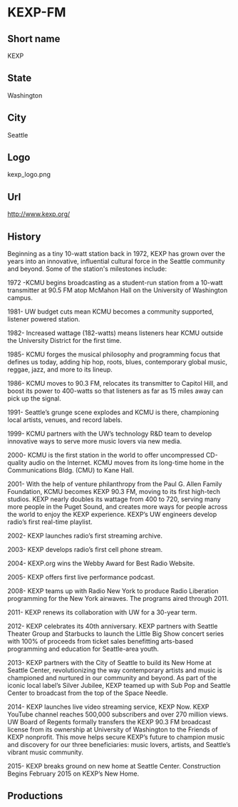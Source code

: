 # KEXP-FM

## Short name

KEXP

## State

Washington

## City

Seattle

## Logo

kexp_logo.png

## Url

http://www.kexp.org/

## History

Beginning as a tiny 10-watt station back in 1972, KEXP has grown
over the years into an innovative, influential cultural force in the Seattle community
and beyond. Some of the station's milestones include:

1972 -KCMU begins broadcasting
as a student-run station from a 10-watt transmitter at 90.5 FM atop McMahon Hall
on the University of Washington campus.

1981- UW budget cuts mean KCMU becomes
a community supported, listener powered station.

1982- Increased wattage (182-watts)
means listeners hear KCMU outside the University District for the first time.

1985-
KCMU forges the musical philosophy and programming focus that defines us today,
adding hip hop, roots, blues, contemporary global music, reggae, jazz, and more
to its lineup.

1986- KCMU moves to 90.3 FM, relocates its transmitter to Capitol
Hill, and boost its power to 400-watts so that listeners as far as 15 miles away
can pick up the signal.

1991- Seattle’s grunge scene explodes and KCMU is there,
championing local artists, venues, and record labels.

1999- KCMU partners with
the UW’s technology R&D team to develop innovative ways to serve more music lovers
via new media.

2000- KCMU is the first station in the world to offer uncompressed
CD-quality audio on the Internet. KCMU moves from its long-time home in the Communications
Bldg. (CMU) to Kane Hall.

2001- With the help of venture philanthropy from the
Paul G. Allen Family Foundation, KCMU becomes KEXP 90.3 FM, moving to its first
high-tech studios. KEXP nearly doubles its wattage from 400 to 720, serving many
more people in the Puget Sound, and creates more ways for people across the world
to enjoy the KEXP experience. KEXP’s UW engineers develop radio’s first real-time
playlist.

2002- KEXP launches radio’s first streaming archive. 

2003- KEXP develops
radio’s first cell phone stream.

2004- KEXP.org wins the Webby Award for Best
Radio Website.

2005- KEXP offers first live performance podcast.

2008- KEXP
teams up with Radio New York to produce Radio Liberation programming for the New
York airwaves. The programs aired through 2011.

2011- KEXP renews its collaboration
with UW for a 30-year term.

2012- KEXP celebrates its 40th anniversary. KEXP
partners with Seattle Theater Group and Starbucks to launch the Little Big Show
concert series with 100% of proceeds from ticket sales benefitting arts-based
programming and education for Seattle-area youth.

2013- KEXP partners with the
City of Seattle to build its New Home at Seattle Center, revolutionizing the way
contemporary artists and music is championed and nurtured in our community and
beyond. As part of the iconic local label’s Silver Jubilee, KEXP teamed up with
Sub Pop and Seattle Center to broadcast from the top of the Space Needle.

2014-
KEXP launches live video streaming service, KEXP Now. KEXP YouTube channel reaches
500,000 subscribers and over 270 million views. UW Board of Regents formally transfers
the KEXP 90.3 FM broadcast license from its ownership at University of Washington
to the Friends of KEXP nonprofit. This move helps secure KEXP’s future to champion
music and discovery for our three beneficiaries: music lovers, artists, and Seattle’s
vibrant music community.

2015- KEXP breaks ground on new home at Seattle Center.
Construction Begins February 2015 on KEXP’s New Home.


## Productions


